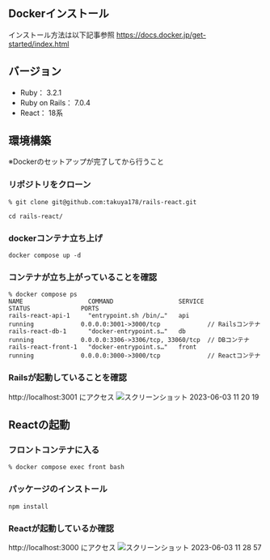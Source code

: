 ## Dockerインストール
インストール方法は以下記事参照
https://docs.docker.jp/get-started/index.html

## バージョン
- Ruby： 3.2.1
- Ruby on Rails： 7.0.4
- React： 18系

## 環境構築
※Dockerのセットアップが完了してから行うこと

### リポジトリをクローン
```
% git clone git@github.com:takuya178/rails-react.git
```

```
cd rails-react/
```

### dockerコンテナ立ち上げ
```
docker compose up -d
```

### コンテナが立ち上がっていることを確認
```
% docker compose ps
NAME                  COMMAND                  SERVICE             STATUS              PORTS
rails-react-api-1     "entrypoint.sh /bin/…"   api                 running             0.0.0.0:3001->3000/tcp             // Railsコンテナ
rails-react-db-1      "docker-entrypoint.s…"   db                  running             0.0.0.0:3306->3306/tcp, 33060/tcp  // DBコンテナ
rails-react-front-1   "docker-entrypoint.s…"   front               running             0.0.0.0:3000->3000/tcp             // Reactコンテナ
```
### Railsが起動していることを確認
http://localhost:3001 にアクセス
![スクリーンショット 2023-06-03 11 20 19](https://github.com/takuya178/rails-react/assets/78284579/7d664c88-3d39-47ae-8b63-a7ac2387b7ae)

## Reactの起動
### フロントコンテナに入る
```
% docker compose exec front bash
```
### パッケージのインストール
```
npm install
```
### Reactが起動しているか確認
http://localhost:3000 にアクセス
![スクリーンショット 2023-06-03 11 28 57](https://github.com/takuya178/rails-react/assets/78284579/08bce9ca-e29f-4f01-a2a3-1fca8219429c)

